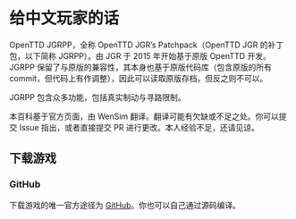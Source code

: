 # 给中文玩家的话

OpenTTD JGRPP，全称 OpenTTD JGR’s Patchpack（OpenTTD JGR 的补丁包，以下简称 JGRPP）。由 JGR 于 2015 年开始基于原版 OpenTTD 开发。
JGRPP 保留了与原版的兼容性，其本身也基于原版代码库（包含原版的所有 commit，但代码上有作调整），因此可以读取原版存档，但反之则不可以。

JGRPP 包含众多功能，包括真实制动与寻路限制。

本百科基于官方页面，由 WenSim 翻译。翻译可能有欠缺或不足之处。你可以提交 Issue 指出，或者直接提交 PR
进行更改。本人经验不足，还请见谅。

## 下载游戏

### GitHub

下载游戏的唯一官方途径为 [GitHub](https://github.com/jgrennison/openttd-patches/releases)。你也可以自己通过源码编译。
